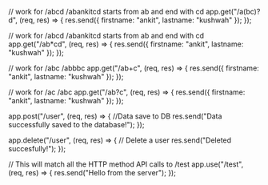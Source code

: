 // work for /abcd /abankitcd starts from ab and end with cd
app.get("/a(bc)?d", (req, res) => {
res.send({ firstname: "ankit", lastname: "kushwah" });
});

// work for /abcd /abankitcd starts from ab and end with cd
app.get("/ab\*cd", (req, res) => {
res.send({ firstname: "ankit", lastname: "kushwah" });
});

// work for /abc /abbbc
app.get("/ab+c", (req, res) => {
res.send({ firstname: "ankit", lastname: "kushwah" });
});

// work for /ac /abc
app.get("/ab?c", (req, res) => {
res.send({ firstname: "ankit", lastname: "kushwah" });
});

app.post("/user", (req, res) => {
//Data save to DB
res.send("Data successfully saved to the database!");
});

app.delete("/user", (req, res) => {
// Delete a user
res.send("Deleted succesfully!");
});

// This will match all the HTTP method API calls to /test
app.use("/test", (req, res) => {
res.send("Hello from the server");
});
